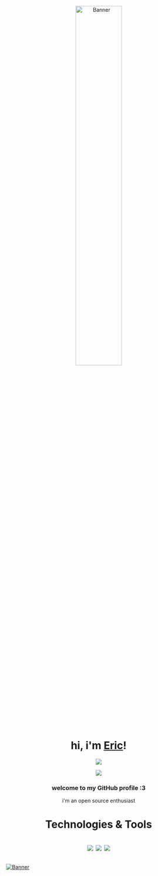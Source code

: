 <p align="center">
  <a href="https://github.com/3ricGvald3z">
    <img src="https://images6.alphacoders.com/101/1015211.jpg" alt="Banner" width="50%">
  </a>
</p>

<h1 align="center">hi, i'm <a href="https://github.com/3ricGvald3z">Eric</a>!</h1>
<p align="center">
  <a href="https://wigle.net">  
<img border="0" src="https://wigle.net/bi/gi4aeUe81XNSrEXqPhqRUQ.png">  
</a>
<p align="center">
  <a href="https://app.hackthebox.com/profile/2605477">  
<img border="0" src="https://img.shields.io/badge/HackTheBox-111927?style=for-the-badge&logo=Hack%20The%20Box&logoColor=9FEF00">  
</a>
</p>
</p>
<h3 align="center">welcome to my GitHub profile :3</h3>

<p align="center">i'm an open source enthusiast</p>

<h1 align="center"> Technologies & Tools

![](https://img.shields.io/badge/OS-Linux-informational?style=flat&logo=linux&logoColor=white&color=4c9bb3)
![](https://img.shields.io/badge/Code-Python-informational?style=flat&logo=python&logoColor=white&color=4c9bb3)
![](https://img.shields.io/badge/Shell-Bash-informational?style=flat&logo=gnu-bash&logoColor=white&color=4c9bb3)
</h1>


<a href="https://github.com/3ricGvald3z">
    <img src="https://pixel-profile.vercel.app/api/github-stats?username=3ricGvald3z" alt="Banner" >
  </a>
